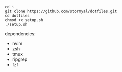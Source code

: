 ```
cd ~
git clone https://github.com/stormyal/dotfiles.git
cd dotfiles
chmod +x setup.sh
./setup.sh
```

dependencies:
- nvim
- zsh
- tmux
- ripgrep
- fzf
